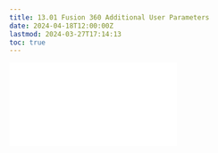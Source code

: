 ```yaml
---
title: 13.01 Fusion 360 Additional User Parameters
date: 2024-04-18T12:00:00Z
lastmod: 2024-03-27T17:14:13
toc: true
---
```


![Link to included file content](../../../../3d-modeling/fusion-360/additional-user-parameters-fusion-360.md)
